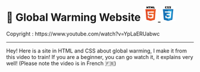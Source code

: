 <h1>🔱 Global Warming Website <a href="https://www.python.org" target="_blank" rel="noreferrer"> <a href="https://www.w3.org/html/" target="_blank" rel="noreferrer"> <img src="https://raw.githubusercontent.com/devicons/devicon/master/icons/html5/html5-original-wordmark.svg" alt="html5" width="40" height="40"/></a><a href="https://www.w3schools.com/css/" target="_blank" rel="noreferrer"> <img src="https://raw.githubusercontent.com/devicons/devicon/master/icons/css3/css3-original-wordmark.svg" alt="css3" width="40" height="40"/></a></h1>

<p>Copyright : https://www.youtube.com/watch?v=YpLaERUabwc</p>

<hr>
  
  <p>Hey! Here is a site in HTML and CSS about global warming, I make it from this video to train! If you are a beginner, you can go watch it, it explains very well! (Please note the video is in French 🇫🇷)</p>

